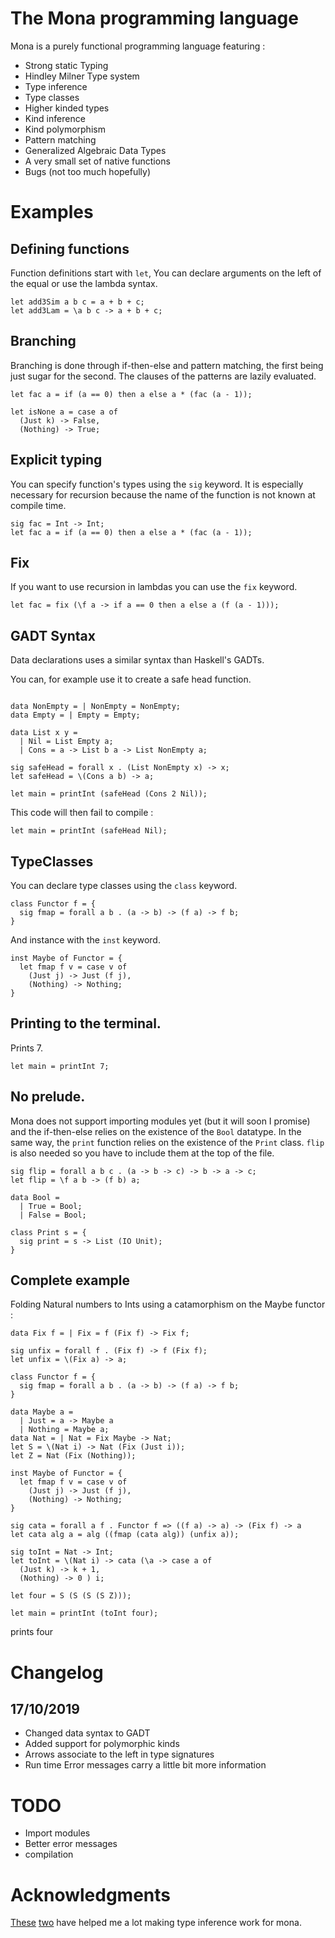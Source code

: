 # The Mona programming language

Mona is a purely functional programming language featuring :

* Strong static Typing
* Hindley Milner Type system
* Type inference
* Type classes
* Higher kinded types
* Kind inference
* Kind polymorphism
* Pattern matching
* Generalized Algebraic Data Types
* A very small set of native functions
* Bugs (not too much hopefully)

# Examples

## Defining functions

Function definitions start with `let`, You can declare arguments on the left of the equal or use the lambda syntax.

```
let add3Sim a b c = a + b + c;
let add3Lam = \a b c -> a + b + c;
```

## Branching

Branching is done through if-then-else and pattern matching, the first being just sugar for the second. The clauses of the patterns are lazily evaluated.

```
let fac a = if (a == 0) then a else a * (fac (a - 1));

let isNone a = case a of
  (Just k) -> False,
  (Nothing) -> True;
```

## Explicit typing

You can specify function's types using the `sig` keyword. It is especially necessary for recursion because the name of the function is not known at compile time.

```
sig fac = Int -> Int;
let fac a = if (a == 0) then a else a * (fac (a - 1));
```

## Fix

If you want to use recursion in lambdas you can use the `fix` keyword.

```
let fac = fix (\f a -> if a == 0 then a else a (f (a - 1)));
```

## GADT Syntax

Data declarations uses a similar syntax than Haskell's GADTs.

You can, for example use it to create a safe head function.
```

data NonEmpty = | NonEmpty = NonEmpty;
data Empty = | Empty = Empty;

data List x y =
  | Nil = List Empty a;
  | Cons = a -> List b a -> List NonEmpty a;

sig safeHead = forall x . (List NonEmpty x) -> x;
let safeHead = \(Cons a b) -> a;

let main = printInt (safeHead (Cons 2 Nil));

```

This code will then fail to compile :

```
let main = printInt (safeHead Nil);
```

## TypeClasses

You can declare type classes using the `class` keyword.

```
class Functor f = {
  sig fmap = forall a b . (a -> b) -> (f a) -> f b;
}
```

And instance with the `inst` keyword.

```
inst Maybe of Functor = {
  let fmap f v = case v of
    (Just j) -> Just (f j),
    (Nothing) -> Nothing;
}
```

## Printing to the terminal.

Prints 7.

```
let main = printInt 7;
```

## No prelude.

Mona does not support importing modules yet (but it will soon I promise) and the if-then-else relies on the existence of the `Bool` datatype. In the same way, the `print` function relies on the existence of the `Print` class. `flip` is also needed so you have to include them at the top of the file.

```
sig flip = forall a b c . (a -> b -> c) -> b -> a -> c;
let flip = \f a b -> (f b) a;

data Bool =
  | True = Bool;
  | False = Bool;

class Print s = {
  sig print = s -> List (IO Unit);
}
```

## Complete example

Folding Natural numbers to Ints using a catamorphism on the Maybe functor :

```
data Fix f = | Fix = f (Fix f) -> Fix f;

sig unfix = forall f . (Fix f) -> f (Fix f);
let unfix = \(Fix a) -> a;

class Functor f = {
  sig fmap = forall a b . (a -> b) -> (f a) -> f b;
}

data Maybe a =
  | Just = a -> Maybe a
  | Nothing = Maybe a;
data Nat = | Nat = Fix Maybe -> Nat;
let S = \(Nat i) -> Nat (Fix (Just i));
let Z = Nat (Fix (Nothing));

inst Maybe of Functor = {
  let fmap f v = case v of
    (Just j) -> Just (f j),
    (Nothing) -> Nothing;
}

sig cata = forall a f . Functor f => ((f a) -> a) -> (Fix f) -> a
let cata alg a = alg ((fmap (cata alg)) (unfix a));

sig toInt = Nat -> Int;
let toInt = \(Nat i) -> cata (\a -> case a of
  (Just k) -> k + 1,
  (Nothing) -> 0 ) i;

let four = S (S (S (S Z)));

let main = printInt (toInt four);
```
prints four

# Changelog

## 17/10/2019
 - Changed data syntax to GADT
 - Added support for polymorphic kinds
 - Arrows associate to the left in type signatures
 - Run time Error messages carry a little bit more information

# TODO
 - Import modules
 - Better error messages
 - compilation


# Acknowledgments

[These](https://web.cecs.pdx.edu/~mpj/thih/thih.pdf) [two](http://dev.stephendiehl.com/fun/006_hindley_milner.html) have helped me a lot making type inference work for mona.
